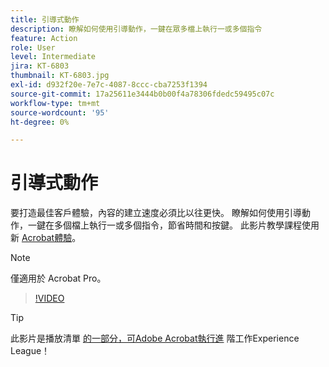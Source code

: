 ```yaml
---
title: 引導式動作
description: 瞭解如何使用引導動作，一鍵在眾多檔上執行一或多個指令
feature: Action
role: User
level: Intermediate
jira: KT-6803
thumbnail: KT-6803.jpg
exl-id: d932f20e-7e7c-4087-8ccc-cba7253f1394
source-git-commit: 17a25611e3444b0b00f4a78306fdedc59495c07c
workflow-type: tm+mt
source-wordcount: '95'
ht-degree: 0%

---
```


# 引導式動作

要打造最佳客戶體驗，內容的建立速度必須比以往更快。 瞭解如何使用引導動作，一鍵在多個檔上執行一或多個指令，節省時間和按鍵。 此影片教學課程使用新 [Acrobat體驗](../getting-started/new-workspace.md)。

>[!NOTE]
>
>僅適用於 Acrobat Pro。

>[!VIDEO](https://video.tv.adobe.com/v/3444886?quality=12&learn=on&hidetitle=true&captions=chi_hant)

>[!TIP]
>
>此影片是播放清單 [的一部分，可Adobe Acrobat執行進](https://experienceleague.adobe.com/zh-hant/playlists/acrobat-peform-advanced-tasks) 階工作Experience League！
